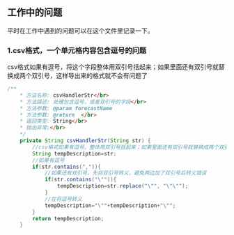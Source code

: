 ## 工作中的问题

平时在工作中遇到的问题可以在这个文件里记录一下。

### 1.csv格式，一个单元格内容包含逗号的问题

csv格式如果有逗号，将这个字段整体用双引号括起来；如果里面还有双引号就替换成两个双引号，这样导出来的格式就不会有问题了

```java
/**
	* 方法名称: csvHandlerStr</br>
	* 方法描述: 处理包含逗号，或者双引号的字段</br>
	* 方法参数: @param forecastName
	* 方法参数: @return  </br>
	* 返回类型: String</br>
	* 抛出异常:</br>
	*/ 
	private String csvHandlerStr(String str) {
		//csv格式如果有逗号，整体用双引号括起来；如果里面还有双引号就替换成两个双引号，这样导出来的格式就不会有问题了			
		String tempDescription=str;
		//如果有逗号
		if(str.contains(",")){				
			//如果还有双引号，先将双引号转义，避免两边加了双引号后转义错误
			if(str.contains("\"")){
				tempDescription=str.replace("\"", "\"\"");
			}
			//在将逗号转义
			tempDescription="\""+tempDescription+"\"";
		}
		return tempDescription;
	}
```







